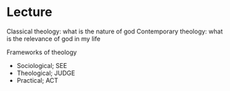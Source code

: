# Lecture
Classical theology: what is the nature of god
Contemporary theology: what is the relevance of god in my life

Frameworks of theology
* Sociological; SEE
* Theological; JUDGE
* Practical; ACT